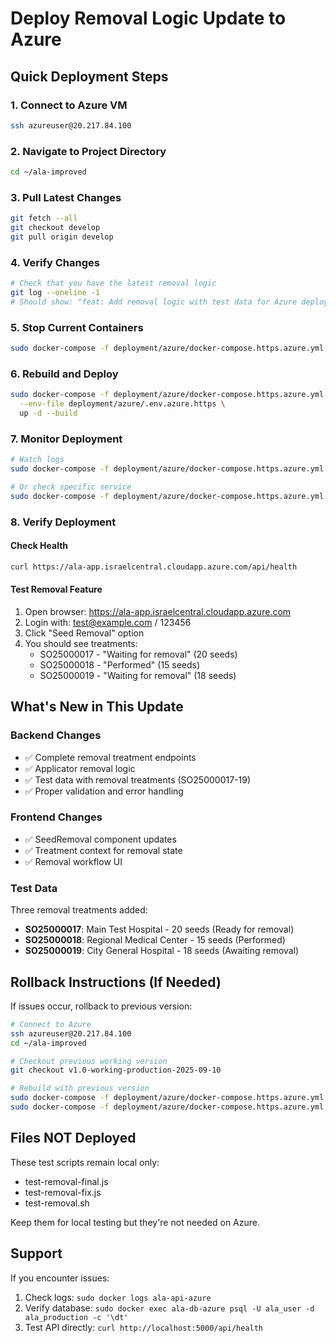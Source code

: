 # Deploy Removal Logic Update to Azure

## Quick Deployment Steps

### 1. Connect to Azure VM
```bash
ssh azureuser@20.217.84.100
```

### 2. Navigate to Project Directory
```bash
cd ~/ala-improved
```

### 3. Pull Latest Changes
```bash
git fetch --all
git checkout develop
git pull origin develop
```

### 4. Verify Changes
```bash
# Check that you have the latest removal logic
git log --oneline -1
# Should show: "feat: Add removal logic with test data for Azure deployment"
```

### 5. Stop Current Containers
```bash
sudo docker-compose -f deployment/azure/docker-compose.https.azure.yml down
```

### 6. Rebuild and Deploy
```bash
sudo docker-compose -f deployment/azure/docker-compose.https.azure.yml \
  --env-file deployment/azure/.env.azure.https \
  up -d --build
```

### 7. Monitor Deployment
```bash
# Watch logs
sudo docker-compose -f deployment/azure/docker-compose.https.azure.yml logs -f

# Or check specific service
sudo docker-compose -f deployment/azure/docker-compose.https.azure.yml logs -f api
```

### 8. Verify Deployment

#### Check Health
```bash
curl https://ala-app.israelcentral.cloudapp.azure.com/api/health
```

#### Test Removal Feature
1. Open browser: https://ala-app.israelcentral.cloudapp.azure.com
2. Login with: test@example.com / 123456
3. Click "Seed Removal" option
4. You should see treatments:
   - SO25000017 - "Waiting for removal" (20 seeds)
   - SO25000018 - "Performed" (15 seeds)
   - SO25000019 - "Waiting for removal" (18 seeds)

## What's New in This Update

### Backend Changes
- ✅ Complete removal treatment endpoints
- ✅ Applicator removal logic
- ✅ Test data with removal treatments (SO25000017-19)
- ✅ Proper validation and error handling

### Frontend Changes
- ✅ SeedRemoval component updates
- ✅ Treatment context for removal state
- ✅ Removal workflow UI

### Test Data
Three removal treatments added:
- **SO25000017**: Main Test Hospital - 20 seeds (Ready for removal)
- **SO25000018**: Regional Medical Center - 15 seeds (Performed)
- **SO25000019**: City General Hospital - 18 seeds (Awaiting removal)

## Rollback Instructions (If Needed)

If issues occur, rollback to previous version:

```bash
# Connect to Azure
ssh azureuser@20.217.84.100
cd ~/ala-improved

# Checkout previous working version
git checkout v1.0-working-production-2025-09-10

# Rebuild with previous version
sudo docker-compose -f deployment/azure/docker-compose.https.azure.yml down
sudo docker-compose -f deployment/azure/docker-compose.https.azure.yml up -d --build
```

## Files NOT Deployed
These test scripts remain local only:
- test-removal-final.js
- test-removal-fix.js
- test-removal.sh

Keep them for local testing but they're not needed on Azure.

## Support

If you encounter issues:
1. Check logs: `sudo docker logs ala-api-azure`
2. Verify database: `sudo docker exec ala-db-azure psql -U ala_user -d ala_production -c '\dt'`
3. Test API directly: `curl http://localhost:5000/api/health`